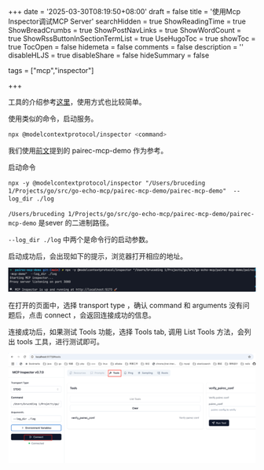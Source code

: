+++
date = '2025-03-30T08:19:50+08:00'
draft = false
title = '使用Mcp Inspector调试MCP Server'
searchHidden = true
ShowReadingTime =  true
ShowBreadCrumbs =  true
ShowPostNavLinks =  true
ShowWordCount =  true
ShowRssButtonInSectionTermList =  true
UseHugoToc = true
showToc = true
TocOpen = false
hidemeta = false
comments = false
description = ''
disableHLJS = true 
disableShare = false
hideSummary = false

tags = ["mcp","inspector"]

+++

工具的介绍参考[这里](https://modelcontextprotocol.io/docs/tools/inspector)，使用方式也比较简单。 

使用类似的命令，启动服务。 

```bash
npx @modelcontextprotocol/inspector <command>
```

我们使用[前文](../mcp协议解析)提到的 pairec-mcp-demo 作为参考。 

启动命令

```
npx -y @modelcontextprotocol/inspector "/Users/bruceding 1/Projects/go/src/go-echo-mcp/pairec-mcp-demo/pairec-mcp-demo"  --log_dir ./log
```

`/Users/bruceding 1/Projects/go/src/go-echo-mcp/pairec-mcp-demo/pairec-mcp-demo` 是sever 的二进制路径。 

`--log_dir ./log` 中两个是命令行的启动参数。 

启动成功后，会出现如下的提示，浏览器打开相应的地址。 

![image-20250330093428596](./images/image-20250330093428596.png)

在打开的页面中，选择 transport type ，确认 command 和 arguments 没有问题后，点击 connect ，会返回连接成功的信息。

连接成功后，如果测试 Tools 功能，选择 Tools tab,  调用 List Tools 方法，会列出 tools 工具，进行测试即可。

![image-20250330093649897](./images/image-20250330093649897.png)
